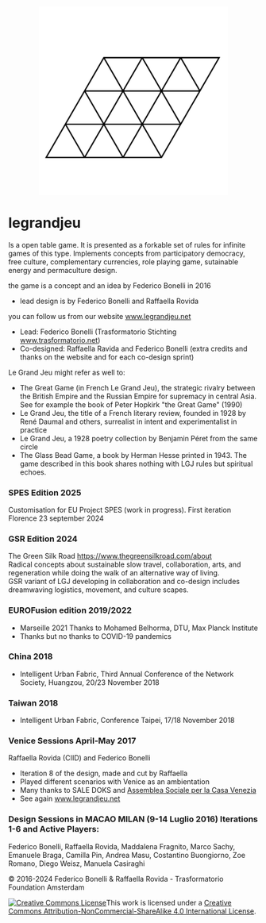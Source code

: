 <img src="loghino-sito-le-grand-jeu-10.png" alt="loghino-sito-le-grand-jeu-10" style="zoom:48%; display: block; margin: 0 auto;" />


# legrandjeu

Is a open table game.
It is presented as a forkable set of rules for infinite games of this type.
Implements concepts from participatory democracy, free culture, complementary currencies, role playing game, sutainable energy and permaculture design.


the game is a concept and an idea by Federico Bonelli in 2016
* lead design is by Federico Bonelli and Raffaella Rovida

you can follow us from our website www.legrandjeu.net


- Lead: Federico Bonelli (Trasformatorio Stichting www.trasformatorio.net)
- Co-designed: Raffaella Ravida and Federico Bonelli (extra credits and thanks on the website and for each co-design sprint)


Le Grand Jeu might refer as well to:
- The Great Game (in French Le Grand Jeu), the strategic rivalry between the British Empire and the Russian Empire for supremacy in central Asia. See for example the book of Peter Hopkirk "the Great Game" (1990)
- Le Grand Jeu, the title of a French literary review, founded in 1928 by René Daumal and others, surrealist in intent and experimentalist in practice
- Le Grand Jeu, a 1928 poetry collection by Benjamin Péret from the same circle
- The Glass Bead Game, a book by Herman Hesse printed in 1943. The game described in this book shares nothing with LGJ rules but spiritual echoes.



### SPES Edition 2025

Customisation for EU Project SPES (work in progress). First iteration Florence 23 september 2024

### GSR Edition 2024
The Green Silk Road https://www.thegreensilkroad.com/about  
Radical concepts about sustainable slow travel, collaboration, arts, and regeneration while doing the walk of an alternative way of living.  
GSR variant of LGJ developing in collaboration and co-design includes dreamwaving logistics, movement, and culture scapes.

### EUROFusion edition 2019/2022
- Marseille 2021 Thanks to Mohamed Belhorma, DTU, Max Planck Institute  
- Thanks but no thanks to COVID-19 pandemics

### China 2018
- Intelligent Urban Fabric, Third Annual Conference of the Network Society, Huangzou, 20/23 November 2018

### Taiwan 2018
- Intelligent Urban Fabric, Conference Taipei, 17/18 November 2018

### Venice Sessions April-May 2017
Raffaella Rovida (CIID) and Federico Bonelli  
- Iteration 8 of the design, made and cut by Raffaella  
- Played different scenarios with Venice as an ambientation  
- Many thanks to SALE DOKS and [Assemblea Sociale per la Casa Venezia](https://www.facebook.com/search/top/?q=casettegiudecca)  
- See again www.legrandjeu.net

### Design Sessions in MACAO MILAN (9-14 Luglio 2016) Iterations 1-6 and Active Players:
Federico Bonelli, Raffaella Rovida, Maddalena Fragnito, Marco Sachy, Emanuele Braga, Camilla Pin, Andrea Masu, Costantino Buongiorno, Zoe Romano, Diego Weisz, Manuela Casiraghi





© 2016-2024 Federico Bonelli & Raffaella Rovida - Trasformatorio Foundation Amsterdam

<a rel="license" href="http://creativecommons.org/licenses/by-nc-sa/4.0/"><img alt="Creative Commons License" style="border-width:0" src="https://i.creativecommons.org/l/by-nc-sa/4.0/88x31.png" /></a>This work is licensed under a <a rel="license" href="http://creativecommons.org/licenses/by-nc-sa/4.0/">Creative Commons Attribution-NonCommercial-ShareAlike 4.0 International License</a>.
